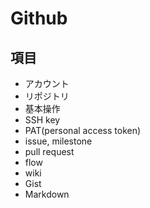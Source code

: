 # Github

## 項目

- アカウント
- リポジトリ
- 基本操作
- SSH key
- PAT(personal access token)
- issue, milestone
- pull request
- flow
- wiki
- Gist
- Markdown
